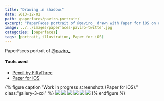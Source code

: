 ```yaml
---
title: "Drawing in shadows"
date: 2013-12-02
path: /paperfaces/paviro-portrait/
excerpt: "PaperFaces portrait of @paviro_ drawn with Paper for iOS on an iPad."
image: ../../images/paperfaces-paviro-twitter.jpg
categories: [paperfaces]
tags: [portrait, illustration, Paper for iOS]
---
```


PaperFaces portrait of [@paviro_](https://twitter.com/paviro_).

#### Tools used

- [Pencil by FiftyThree](https://www.amazon.com/FiftyThree-Digital-Stylus-Pencil-iPhone/dp/B01JJBUYR4/ref=as_li_ss_tl?keywords=pencil+53&qid=1550586265&s=gateway&sr=8-3&linkCode=ll1&tag=mademist-20&linkId=0134793cb840affff60f2e45a7f64678&language=en_US)
- [Paper for iOS](https://paper.bywetransfer.com/)

{% figure caption:"Work in progress screenshots (Paper for iOS)." class:"gallery-3-col" %}
[![](../../images/paperfaces-paviro-process-1-600.jpg)](../../images/paperfaces-paviro-process-1-lg.jpg)
[![](../../images/paperfaces-paviro-process-2-600.jpg)](../../images/paperfaces-paviro-process-2-lg.jpg)
[![](../../images/paperfaces-paviro-process-3-600.jpg)](../../images/paperfaces-paviro-process-3-lg.jpg)
[![](../../images/paperfaces-paviro-process-4-600.jpg)](../../images/paperfaces-paviro-process-4-lg.jpg)
[![](../../images/paperfaces-paviro-process-5-600.jpg)](../../images/paperfaces-paviro-process-5-lg.jpg)
[![](../../images/paperfaces-paviro-process-6-600.jpg)](../../images/paperfaces-paviro-process-6-lg.jpg)
{% endfigure %}
